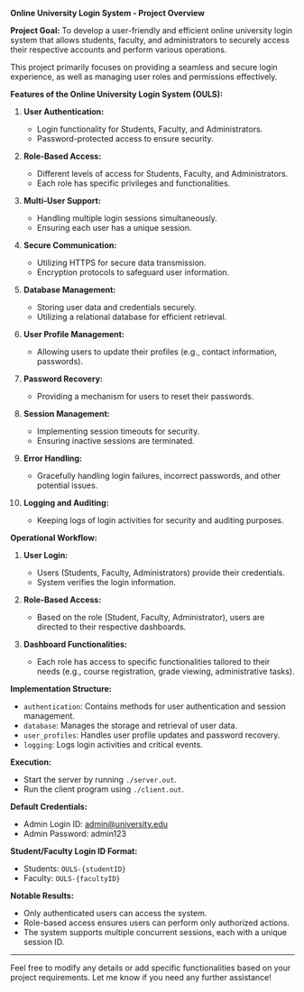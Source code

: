 
**Online University Login System - Project Overview**

**Project Goal:**
To develop a user-friendly and efficient online university login system that allows students, faculty, and administrators to securely access their respective accounts and perform various operations.

This project primarily focuses on providing a seamless and secure login experience, as well as managing user roles and permissions effectively.

**Features of the Online University Login System (OULS):**

1. **User Authentication:**
    - Login functionality for Students, Faculty, and Administrators.
    - Password-protected access to ensure security.

2. **Role-Based Access:**
    - Different levels of access for Students, Faculty, and Administrators.
    - Each role has specific privileges and functionalities.

3. **Multi-User Support:**
    - Handling multiple login sessions simultaneously.
    - Ensuring each user has a unique session.

4. **Secure Communication:**
    - Utilizing HTTPS for secure data transmission.
    - Encryption protocols to safeguard user information.

5. **Database Management:**
    - Storing user data and credentials securely.
    - Utilizing a relational database for efficient retrieval.

6. **User Profile Management:**
    - Allowing users to update their profiles (e.g., contact information, passwords).

7. **Password Recovery:**
    - Providing a mechanism for users to reset their passwords.

8. **Session Management:**
    - Implementing session timeouts for security.
    - Ensuring inactive sessions are terminated.

9. **Error Handling:**
    - Gracefully handling login failures, incorrect passwords, and other potential issues.

10. **Logging and Auditing:**
    - Keeping logs of login activities for security and auditing purposes.

**Operational Workflow:**

1. **User Login:**
    - Users (Students, Faculty, Administrators) provide their credentials.
    - System verifies the login information.

2. **Role-Based Access:**
    - Based on the role (Student, Faculty, Administrator), users are directed to their respective dashboards.

3. **Dashboard Functionalities:**
    - Each role has access to specific functionalities tailored to their needs (e.g., course registration, grade viewing, administrative tasks).

**Implementation Structure:**

- `authentication`: Contains methods for user authentication and session management.
- `database`: Manages the storage and retrieval of user data.
- `user_profiles`: Handles user profile updates and password recovery.
- `logging`: Logs login activities and critical events.

**Execution:**

- Start the server by running `./server.out`.
- Run the client program using `./client.out`.

**Default Credentials:**

- Admin Login ID: admin@university.edu
- Admin Password: admin123

**Student/Faculty Login ID Format:**

- Students: `OULS-{studentID}`
- Faculty: `OULS-{facultyID}`

**Notable Results:**

- Only authenticated users can access the system.
- Role-based access ensures users can perform only authorized actions.
- The system supports multiple concurrent sessions, each with a unique session ID.

---

Feel free to modify any details or add specific functionalities based on your project requirements. Let me know if you need any further assistance!
